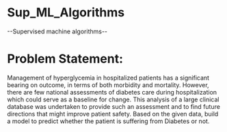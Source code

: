 # Sup_ML_Algorithms
--Supervised machine algorithms--
# Problem Statement:
Management of hyperglycemia in hospitalized patients has a significant bearing on outcome, in terms of both morbidity and mortality. However, there are few national assessments of diabetes care during hospitalization which could serve as a baseline for change. This analysis of a large clinical database was undertaken to provide such an assessment and to find future directions that might improve patient safety. Based on the given data, build a model to predict whether the patient is suffering from Diabetes or not.


